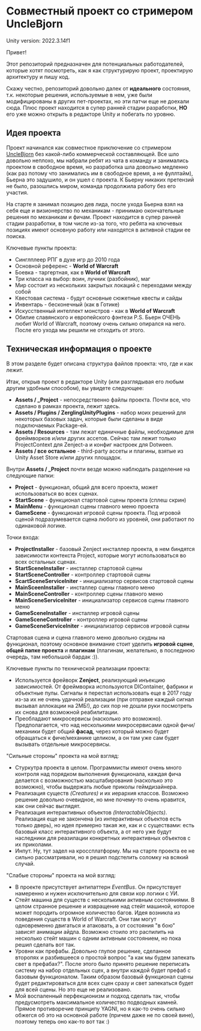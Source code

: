 # Совместный проект со стримером UncleBjorn

Unity version: 2022.3.14f1

Привет!

Этот репозиторий предназначен для потенциальных работодателей, которые хотят посмотреть, как я как структурирую проект, проектирую архитектуру и пишу код. 

Скажу честно, репозиторий довольно далек от **идеального** состояния, т.к. некоторые решения, используемые в нем, уже были модифицированы в других пет-проектах, но эти патчи еще не доехали сюда. Плюс проект находится в супер ранней стадии разработки, **НО** его уже можно открыть в редакторе Unity и побегать по уровню.

## Идея проекта

Проект начинался как совместное приключение со стримером [UncleBjorn](twitch.tv/UncleBjorn) без какой-либо коммерческой составляющей. Все шло довольно неплохо, мы набрали ребят из чата в команду и занимались проектом в свободное время, но разработка шла довольно медленно (как раз потому что занимались им в свободное время, а не фуллтайм), Бьерна это задушило, и он ушел с проекта. К Бьерну никаких претензий не было, разошлись миром, команда продолжила работу без его участия.

На старте я занимал позицию дев лида, после ухода Бьерна взял на себя еще и визионерство по механикам - принимаю окончательные решения по механикам и фичам. Проект находится в супер ранней стадии разработки, в том числе из-за того, что ребята на ключевых позициях имеют основную работу или находятся в активной стадии ее поиска.

Ключевые пункты проекта:
- Синглплеер РПГ в духе игр до 2010 года
- Основной референс - **World of Warcraft**
- Боевка - таргертная, как в **World of Warcraft**
- Три класса на выбор: воин, лучник (разбойник), маг
- Мир состоит из нескольких закрытых локаций с переходами между собой
- Квестовая система - будут основные сюжетные квесты и сайды
- Инвентарь - бесконечный (как в Готике)
- Искусственный интеллект монстров - как в **World of Warcraft**
- Обилие славянского и европейского фэнтези
P.S. Бьерн ОЧЕНЬ любит World of Warcraft, поэтому очень сильно опирался на него. После его ухода мы решили не отходить от этого.

## Техническая информация о проекте

В этом разделе будет описана структура файлов проекта: что, где и как лежит.

Итак, открыв проект в редакторе Unity (или разглядывая его любым другим удобным способом), вы увидете следующее:
- **Assets / _Project** - непосредственно файлы проекта. Почти все, что сделано в рамках проекта, лежит здесь.
- **Assets / Plugins / ZerglingUnityPlugins** - набор моих решений для некоторых базовых задач, которые были сделаны в виде подключаемых Package-ей.
- **Assets / Resources** - там лежат единичные файлы, необходимые для фреймворков и/или других ассетов. Сейчас там лежит только ProjectContext для Zenject-а и конфиг настроек для Dotween.
- **Assets / все остальное** - third-party ассеты и плагины, взятые из Unity Asset Store и/или других площадок.

Внутри **Assets / _Project** почти везде можно наблюдать разделение на следующие папки:
- **Project** - функционал, общий для всего проекта, может использоваться во всех сценах.
- **StartScene** - функционал стартовой сцены проекта (сплеш скрин)
- **MainMenu** - функционал сцены главного меню проекта
- **GameScene** - функционал игровой сцены проекта. Под игровой сценой подразумевается сцена любого из уровней, они работают по одинаковой логике.

Точки входа:
- **ProjectInstaller** - базовый Zenject инсталлер проекта, в нем биндятся зависимости контекста Project, которые могут использоваться во всех остальных сценах.
- **StartSceneInstaller** - инсталлер стартовой сцены
- **StartSceneController** - контроллер стартовой сцены
- **ScartSceneServiceIniter** - инициализатор сервисов стартовой сцены
- **MainSceenInstaller** - инсталлер сцены главного меню
- **MainSceneController** - контроллер сцены главного меню
- **MainSceneServiceIniter** - инициализатор сервисов сцены главного меню
- **GameSceneInstaller** - инсталлер игровой сцены
- **GameSceneController** - контроллер игровой сцены
- **GameSceneServiceIniter** - инициализатор сервисов игровой сцены

Стартовая сцена и сцена главного меню довольно скудны на функционал, поэтому основное внимание стоит уделить **игровой сцене**, **общей папке проекта** и **плагинам** (плагинам, желательно, в последнюю очередь, там небольшой бардак :)).

Ключевые пункты по технической реализации проекта:
- Используется фрейворк **Zenject**, реализующий инъекцию зависимостей. От фреймворка используются DIContainer, фабрики и объектные пулы. Сигналы я перестал использовать еще в 2017 году из-за их не очень удачной реализации (при отправке каждый сигнал вызывал аллокации на 2МБ!), до сих пор не дошли руки посмотреть их снова для возможной реабилитации.
- Преобладают микросервисы (насколько это возможно). Предполагается, что над несколькими микросервисами одной фичи/механики будет общий **фасад**, через который можно будет обращаться к фиче/механике целиком, а он там уже сам будет вызывать отдельные микросервисы.

"Сильные стороны" проекта на мой взгляд:
- Стуркутра проекта в целом. Программисты имеют очень много контроля над порядком выполнения функционала, каждая фича делается с возможностью масштабирования (насколько это возможно), чтобы выдержать любые приколы геймдизайнера.
- Реализация существ _(Creatures)_ и их иерархия классов. Возможно решение довольно очевидное, но мне почему-то очень нравится, как они сейчас выглядят.
- Реализация интерактивных объектов _(InteractableObjects)_. Реализация еще не закончена (из интерактивных объектов есть только дверь), но идея примерно такая же, как и с существами: есть базовый класс интерактивного объекта, а от него уже будут наследники для реазилации конкретных интерактивных объектов с их приколами.
- Инпут. Ну, тут задел на кроссплатформу. Мы на старте проекта ее не сильно рассматривали, но я решил подстелить соломку на всякий случай.

"Слабые стороны" проекта на мой взгляд:
- В проекте присутствует антипаттерн _EventBus_. Он присутствует намеренно и нужен исключительно для связи кор логики с УИ.
- Стейт машина для существ с несколькими активным состояниями. В целом странное решение и извращение над стейт машиной, которое может породить огромное количество багов. Идея возникла из поведения существ в World of Warcraft. Они там могут одновременно двигаться и атаковать, а от состояния "в бою" зависят анимации айдла. Возможно стоило это распилить на несколько стейт машин с одним активным состоянием, но пока решил сделать вот так.
- Уровни как префабы. Довольно глупое решение, сделанное второпях и разбившееся о простой вопрос "а как мы будем запекать свет в префабах?". После этого было принято решение переписать систему на набор отдельных сцех, а внутри каждой будет префаб с базовым функционалом. Таким образом базовый функционал сцены будет редактироваться для всех сцен сразу и свет запекаться будет для всей сцены. Но это еще не реализовано.
- Мой воспаленный перфекционизм и подход сделать так, чтобы предусмотреть максимальное количество подводных камней. Прямое противоречие принципу YAGNI, но я как-то очень сильно обжегся об это на основной работе (причем даже не по своей вине), поэтому теперь оно как-то вот так :)

